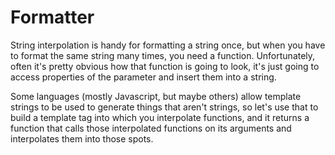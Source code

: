 # Formatter

String interpolation is handy for formatting a string once, but when you have to format
the same string many times, you need a function. Unfortunately, often it's pretty obvious
how that function is going to look, it's just going to access properties of the parameter
and insert them into a string.

Some languages (mostly Javascript, but maybe others) allow template strings to be used to
generate things that aren't strings, so let's use that to build a template tag into which
you interpolate functions, and it returns a function that calls those interpolated functions
on its arguments and interpolates them into those spots.
